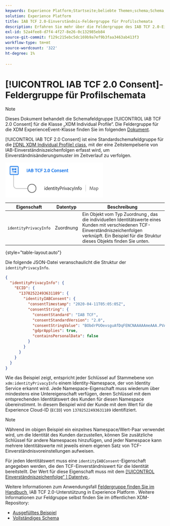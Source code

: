 ```yaml
---
keywords: Experience Platform;Startseite;beliebte Themen;schema;Schema;XDM;individuelles Profil;Felder;Schemata;Schemata;Schemadesign;Feldergruppe;Feldergruppe;iab;tcf;Einverständnis;
solution: Experience Platform
title: IAB TCF 2.0-Einverständnis-Feldergruppe für Profilschemata
description: Erfahren Sie mehr über die Feldergruppe des IAB TCF 2.0-Einverständnisschemas für die Klasse „XDM Individual Profile“.
exl-id: 52a4fee8-d7f4-4f27-8e26-0c132985eb84
source-git-commit: f129c215ebc5dc169b9a7ef9b3faa3463ab413f3
workflow-type: tm+mt
source-wordcount: '322'
ht-degree: 1%

---
```


# [!UICONTROL IAB TCF 2.0 Consent]-Feldergruppe für Profilschemata

>[!NOTE]
>
>Dieses Dokument behandelt die Schemafeldgruppe [!UICONTROL IAB TCF 2.0 Consent] für die Klasse „XDM Individual Profile“. Die Feldergruppe für die XDM ExperienceEvent-Klasse finden Sie im folgenden [Dokument](../event/iab.md).

[!UICONTROL IAB TCF 2.0 Consent] ist eine Standardschemafeldgruppe für die [[!DNL XDM Individual Profile] class](../../classes/individual-profile.md), mit der eine Zeitstempelserie von IAB-Einverständniszeichenfolgen erfasst wird, um Einverständnisänderungsmuster im Zeitverlauf zu verfolgen.

![](../../images/field-groups/iab-profile.png)

| Eigenschaft | Datentyp | Beschreibung |
| --- | --- | --- |
| `identityPrivacyInfo` | Zuordnung | Ein Objekt vom Typ Zuordnung , das die individuellen Identitätswerte eines Kunden mit verschiedenen TCF-Einverständniszeichenfolgen verknüpft. Ein Beispiel für die Struktur dieses Objekts finden Sie unten. |

{style="table-layout:auto"}

Die folgende JSON-Datei veranschaulicht die Struktur der `identityPrivacyInfo`.

```json
{
  "identityPrivacyInfo": {
    "ECID": {
      "13782522493631189": {
        "identityIABConsent": {
          "consentTimestamp": "2020-04-11T05:05:05Z",
          "consentString": {
            "consentStandard": "IAB TCF",
            "consentStandardVersion": "2.0",
            "consentStringValue": "BObdrPUOevsguAfDqFENCNAAAAAmeAAA.PVAfDObdrA.DqFENCAmeAENCDA",
            "gdprApplies": true,
            "containsPersonalData": false
          }
        }
      }
    }
  }
}
```

Wie das Beispiel zeigt, entspricht jeder Schlüssel auf Stammebene von `xdm:identityPrivacyInfo` einem Identity-Namespace, der von Identity Service erkannt wird. Jede Namespace-Eigenschaft muss wiederum über mindestens eine Untereigenschaft verfügen, deren Schlüssel mit dem entsprechenden Identitätswert des Kunden für diesen Namespace übereinstimmt. In diesem Beispiel wird der Kunde mit dem Wert für die Experience Cloud-ID (`ECID`) von `13782522493631189` identifiziert.

>[!NOTE]
>
>Während im obigen Beispiel ein einzelnes Namespace/Wert-Paar verwendet wird, um die Identität des Kunden darzustellen, können Sie zusätzliche Schlüssel für andere Namespaces hinzufügen, und jeder Namespace kann mehrere Identitätswerte mit jeweils einem eigenen Satz von TCF-Einverständnisvoreinstellungen aufweisen.

Für jeden Identitätswert muss eine `identityIABConsent`-Eigenschaft angegeben werden, die den TCF-Einverständniswert für die Identität bereitstellt. Der Wert für diese Eigenschaft muss mit dem [[!UICONTROL Einverständniszeichenfolge“ &#x200B;] Datentyp &#x200B;](../../data-types/consent-string.md).

Weitere Informationen zum Anwendungsfall [&#x200B; Feldergruppe finden Sie im Handbuch &#x200B;](../../../landing/governance-privacy-security/consent/iab/overview.md) IAB TCF 2.0-Unterstützung in Experience Platform . Weitere Informationen zur Feldgruppe selbst finden Sie im öffentlichen XDM-Repository:

* [Ausgefülltes Beispiel](https://github.com/adobe/xdm/blob/master/components/fieldgroups/profile/profile-privacy.example.1.json)
* [Vollständiges Schema](https://github.com/adobe/xdm/blob/master/components/fieldgroups/profile/profile-privacy.schema.json)
